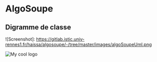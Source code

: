 # AlgoSoupe

## Digramme de classe

![Screenshot]: https://gitlab.istic.univ-rennes1.fr/haissa/algosoupe/-/tree/master/images/algoSoupeUml.png

<img src="https://gitlab.istic.univ-rennes1.fr/haissa/algosoupe/-/tree/master/images/algoSoupeUml.png" alt="My cool logo"/>
